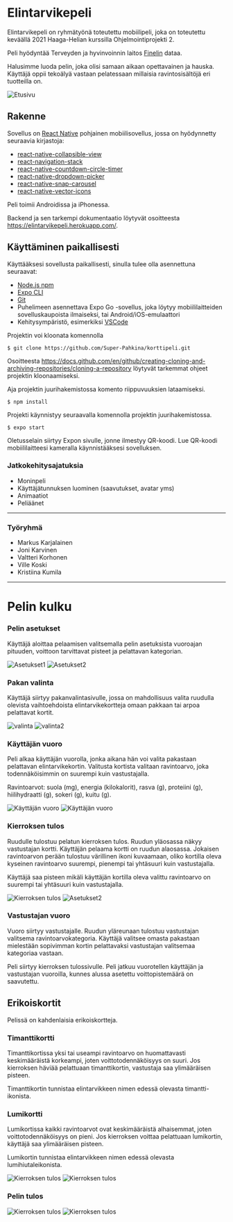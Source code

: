 # Elintarvikepeli

Elintarvikepeli on ryhmätyönä toteutettu mobiilipeli, joka on toteutettu keväällä 2021 Haaga-Helian kurssilla Ohjelmointiprojekti 2.

Peli hyödyntää Terveyden ja hyvinvoinnin laitos [Finelin](https://fineli.fi/fineli/fi/ohje/19) dataa.

Halusimme luoda pelin, joka olisi samaan aikaan opettavainen ja hauska. Käyttäjä oppii tekoälyä vastaan pelatessaan millaisia ravintosisältöjä eri tuotteilla on.

![Etusivu](kuvat/1.jpg)


## Rakenne

Sovellus on [React Native](https://reactnative.dev/) pohjainen mobiilisovellus, jossa on hyödynnetty seuraavia kirjastoja:

- [react-native-collapsible-view](https://www.npmjs.com/package/@eliav2/react-native-collapsible-view)
- [react-navigation-stack](https://www.npmjs.com/package/react-navigation-stack)
- [react-native-countdown-circle-timer](https://www.npmjs.com/package/react-native-countdown-circle-timer)
- [react-native-dropdown-picker](https://www.npmjs.com/package/react-native-dropdown-picker)
- [react-native-snap-carousel](https://www.npmjs.com/package/react-native-snap-carousel)
- [react-native-vector-icons](https://www.npmjs.com/package/react-native-vector-icons)

Peli toimii Androidissa ja iPhonessa.

Backend ja sen tarkempi dokumentaatio löytyvät osoitteesta https://elintarvikepeli.herokuapp.com/.

## Käyttäminen paikallisesti

Käyttääksesi sovellusta paikallisesti, sinulla tulee olla asennettuna seuraavat:
- [Node.js npm](https://nodejs.org/en/)
- [Expo CLI](https://docs.expo.io/workflow/expo-cli/)
- [Git](https://git-scm.com/)
- Puhelimeen asennettava Expo Go -sovellus, joka löytyy mobiililaitteiden sovelluskaupoista  ilmaiseksi, tai
Android/iOS-emulaattori
- Kehitysympäristö, esimerkiksi [VSCode](https://code.visualstudio.com/)

Projektin voi kloonata komennolla

 
    $ git clone https://github.com/Super-Pahkina/korttipeli.git
 

  Osoitteesta https://docs.github.com/en/github/creating-cloning-and-archiving-repositories/cloning-a-repository löytyvät tarkemmat ohjeet projektin kloonaamiseksi.

Aja projektin juurihakemistossa komento riippuvuuksien lataamiseksi.

 
 
    $ npm install
 

Projekti käynnistyy seuraavalla komennolla projektin juurihakemistossa.


    $ expo start

 

Oletusselain siirtyy Expon sivulle, jonne ilmestyy QR-koodi. Lue QR-koodi mobiililaitteesi kameralla käynnistääksesi sovelluksen.

### Jatkokehitysajatuksia
- Moninpeli
- Käyttäjätunnuksen luominen (saavutukset, avatar yms)
- Animaatiot
- Peliäänet
--------------

### Työryhmä

- Markus Karjalainen
- Joni Karvinen
- Valtteri Korhonen
- Ville Koski
- Kristiina Kumila

-------------
# Pelin kulku

### Pelin asetukset
Käyttäjä aloittaa pelaamisen valitsemalla pelin asetuksista vuoroajan pituuden, voittoon tarvittavat pisteet ja pelattavan kategorian. 

![Asetukset1](kuvat/11.jpg)
![Asetukset2](kuvat/10.jpg)


### Pakan valinta
Käyttäjä siirtyy pakanvalintasivulle, jossa on mahdollisuus valita ruudulla olevista vaihtoehdoista elintarvikekortteja omaan pakkaan tai arpoa pelattavat kortit.

![valinta](kuvat/4.jpg)
![valinta2](kuvat/5.jpg)

### Käyttäjän vuoro
Peli alkaa käyttäjän vuorolla, jonka aikana hän voi valita pakastaan pelattavan elintarvikekortin. Valitusta kortista valitaan ravintoarvo, joka todennäköisimmin on suurempi kuin vastustajalla. 

Ravintoarvot: suola (mg), energia (kilokalorit), rasva (g), proteiini (g), hiilihydraatti (g), sokeri (g), kuitu (g). 

![Käyttäjän vuoro](kuvat/6.jpg)
![Käyttäjän vuoro](kuvat/7.jpg)

### Kierroksen tulos
Ruudulle tulostuu pelatun kierroksen tulos. Ruudun yläosassa näkyy vastustajan kortti. Käyttäjän pelaama kortti on ruudun alaosassa. Jokaisen ravintoarvon perään tulostuu värillinen ikoni kuvaamaan, oliko kortilla oleva kyseinen ravintoarvo suurempi, pienempi tai yhtäsuuri kuin vastustajalla.

Käyttäjä saa pisteen mikäli käyttäjän kortilla oleva valittu ravintoarvo on suurempi tai yhtäsuuri kuin vastustajalla.

![Kierroksen tulos](kuvat/8.jpg)
![Asetukset2](kuvat/15.jpg)

 ### Vastustajan vuoro
Vuoro siirtyy vastustajalle. Ruudun yläreunaan tulostuu vastustajan valitsema ravintoarvokategoria.
Käyttäjä valitsee omasta pakastaan mielestään sopivimman kortin pelattavaksi vastustajan valitsemaa kategoriaa vastaan.


Peli siirtyy kierroksen tulossivulle. Peli jatkuu vuorotellen käyttäjän ja vastustajan vuoroilla, kunnes alussa asetettu voittopistemäärä on saavutettu.

## Erikoiskortit
Pelissä on kahdenlaisia erikoiskortteja.

### Timanttikortti
Timanttikortissa yksi tai useampi ravintoarvo on huomattavasti keskimääräistä korkeampi, joten voittotodennäköisyys on suuri. Jos kierroksen häviää pelattuaan timanttikortin, vastustaja saa ylimääräisen pisteen. 

Timanttikortin tunnistaa elintarvikkeen nimen edessä olevasta timantti-ikonista.

### Lumikortti
Lumikortissa kaikki ravintoarvot ovat keskimääräistä alhaisemmat, joten voittotodennäköisyys on pieni. Jos kierroksen voittaa pelattuaan lumikortin, käyttäjä saa ylimääräisen pisteen. 

Lumikortin tunnistaa elintarvikkeen nimen edessä olevasta lumihiutaleikonista. 

![Kierroksen tulos](kuvat/12.jpg)
![Kierroksen tulos](kuvat/13.jpg)

### Pelin tulos

![Kierroksen tulos](kuvat/14.jpg)
![Kierroksen tulos](kuvat/9.jpg)



